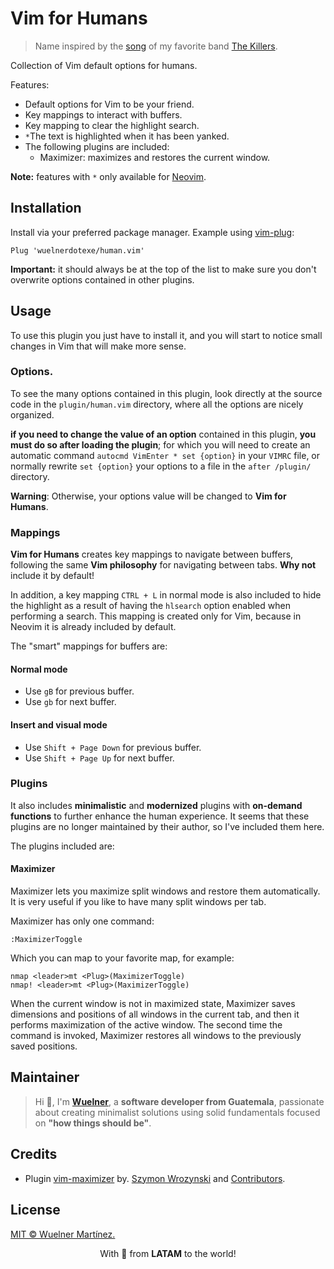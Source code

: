 # Vim for Humans

> Name inspired by the [song](https://open.spotify.com/track/1sTsuZTdANkiFd7T34H3nb?si=b231c228a346487c) of my favorite band [The Killers](https://open.spotify.com/playlist/5NG4GhpKm6kQy3vtVt4nxs?si=b30370b24e1646c3).

Collection of Vim default options for humans.

Features:

- Default options for Vim to be your friend.
- Key mappings to interact with buffers.
- Key mapping to clear the highlight search.
- `*`The text is highlighted when it has been yanked.
- The following plugins are included:
  - Maximizer: maximizes and restores the current window.

**Note:** features with `*` only available for [Neovim](https://github.com/neovim/neovim).

## Installation

Install via your preferred package manager. Example using [vim-plug](https://github.com/junegunn/vim-plug):

```vim
Plug 'wuelnerdotexe/human.vim'
```

**Important:** it should always be at the top of the list to make sure you don't overwrite options contained in other plugins.

## Usage

To use this plugin you just have to install it, and you will start to notice small changes in Vim that will make more sense.

### Options.

To see the many options contained in this plugin, look directly at the source code in the `plugin/human.vim` directory, where all the options are nicely organized.

**if you need to change the value of an option** contained in this plugin, **you must do so after loading the plugin**; for which you will need to create an automatic command `autocmd VimEnter * set {option}` in your `VIMRC` file, or normally rewrite `set {option}` your options to a file in the `after /plugin/` directory.

**Warning**: Otherwise, your options value will be changed to **Vim for Humans**.

### Mappings

**Vim for Humans** creates key mappings to navigate between buffers, following the same **Vim philosophy** for navigating between tabs. **Why not** include it by default!

In addition, a key mapping `CTRL + L` in normal mode is also included to hide the highlight as a result of having the `hlsearch` option enabled when performing a search. This mapping is created only for Vim, because in Neovim it is already included by default.

The "smart" mappings for buffers are:

#### Normal mode

- Use `gB` for previous buffer.
- Use `gb` for next buffer.

#### Insert and visual mode

- Use `Shift + Page Down` for previous buffer.
- Use `Shift + Page Up` for next buffer.

### Plugins

It also includes **minimalistic** and **modernized** plugins with **on-demand functions** to further enhance the human experience. It seems that these plugins are no longer maintained by their author, so I've included them here.

The plugins included are:

#### Maximizer

Maximizer lets you maximize split windows and restore them automatically. It is very useful if you like to have many split windows per tab.

Maximizer has only one command:

```vim
:MaximizerToggle
```

Which you can map to your favorite map, for example:

```vim
nmap <leader>mt <Plug>(MaximizerToggle)
nmap! <leader>mt <Plug>(MaximizerToggle)
```

When the current window is not in maximized state, Maximizer saves dimensions and positions of all windows in the current tab, and then it performs maximization of the active window. The second time the command is invoked, Maximizer restores all windows to the previously saved positions.

## Maintainer

> Hi 👋, I'm **[Wuelner](https://linktr.ee/wuelnerdotexe)**, a **software developer from Guatemala**, passionate about creating minimalist solutions using solid fundamentals focused on **"how things should be"**.

## Credits

- Plugin [vim-maximizer](https://github.com/szw/vim-maximizer) by. [Szymon Wrozynski](https://github.com/szw) and [Contributors](https://github.com/szw/vim-maximizer/commits/master).

## License

[MIT &copy; Wuelner Martínez.](https://github.com/wuelnerdotexe/human.vim/blob/main/LICENSE)

<p align="center">With 💖 from <strong>LATAM</strong> to the world!</p>
